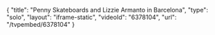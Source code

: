 {
    "title": "Penny Skateboards and Lizzie Armanto in Barcelona",
    "type": "solo",
    "layout": "iframe-static",
    "videoId": "6378104",
    "url": "\/tvpembed\/6378104"
}
